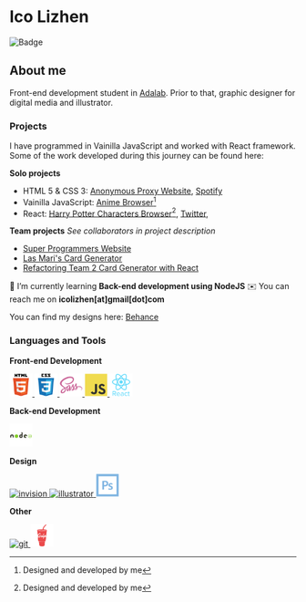 # Ico Lizhen

![Badge](https://shields.io/badge/DEV-ICO%20LIZHEN-9cf?style=for-the-badge)

## About me

Front-end development student in [Adalab](https://github.com/Adalab).
Prior to that, graphic designer for digital media and illustrator.

### Projects
I have programmed in Vainilla JavaScript and worked with React framework. Some of the work developed during this journey can be found here:

**Solo projects**
- HTML 5 & CSS 3: [Anonymous Proxy Website](http://beta.adalab.es/modulo-1-evaluacion-final-icoliz/), [Spotify](https://icoliz.github.io/global-exercise-spotify/)
- Vainilla JavaScript: [Anime Browser](http://beta.adalab.es/modulo-2-evaluacion-final-icoliz/)[^1]
- React: [Harry Potter Characters Browser](https://github.com/icoliz/harry-potter)[^1], [Twitter](https://icoliz.github.io/global-exercise-twitter/), 

**Team projects**
_See collaborators in project description_
- [Super Programmers Website](http://beta.adalab.es/project-promo-o-module-1-team-4/) 
- [Las Mari's Card Generator](http://beta.adalab.es/project-promo-o-module-2-team-9/card.html)
- [Refactoring Team 2 Card Generator with React](http://beta.adalab.es/project-promo-o-module-1-team-4/)

[^1]: Designed and developed by me

🌱 I’m currently learning **Back-end development using NodeJS**
✉️ You can reach me on **icolizhen[at]gmail[dot]com**

You can find my designs here:
[Behance](https://www.behance.net/icolizhen)

### Languages and Tools

**Front-end Development**

<a href="https://www.w3.org/html/" target="_blank" rel="noreferrer"> <img src="https://raw.githubusercontent.com/devicons/devicon/master/icons/html5/html5-original-wordmark.svg" alt="html5" width="40" height="40"/> </a>
 <a href="https://www.w3schools.com/css/" target="_blank" rel="noreferrer"> <img src="https://raw.githubusercontent.com/devicons/devicon/master/icons/css3/css3-original-wordmark.svg" alt="css3" width="40" height="40"/> </a>
<a href="https://sass-lang.com" target="_blank" rel="noreferrer"> <img src="https://raw.githubusercontent.com/devicons/devicon/master/icons/sass/sass-original.svg" alt="sass" width="40" height="40"/> </a>
 <a href="https://developer.mozilla.org/en-US/docs/Web/JavaScript" target="_blank" rel="noreferrer"> <img src="https://raw.githubusercontent.com/devicons/devicon/master/icons/javascript/javascript-original.svg" alt="javascript" width="40" height="40"/> </a>
<a href="https://reactjs.org/" target="_blank" rel="noreferrer"> <img src="https://raw.githubusercontent.com/devicons/devicon/master/icons/react/react-original-wordmark.svg" alt="react" width="40" height="40"/> </a>

**Back-end Development**

<a href="https://nodejs.org" target="_blank" rel="noreferrer"> <img src="https://raw.githubusercontent.com/devicons/devicon/master/icons/nodejs/nodejs-original-wordmark.svg" alt="nodejs" width="40" height="40"/> </a>

**Design**

<a href="https://www.invisionapp.com/" target="_blank" rel="noreferrer"> <img src="https://www.vectorlogo.zone/logos/invisionapp/invisionapp-icon.svg" alt="invision" width="40" height="40"/> </a>
<a href="https://www.adobe.com/in/products/illustrator.html" target="_blank" rel="noreferrer"> <img src="https://www.vectorlogo.zone/logos/adobe_illustrator/adobe_illustrator-icon.svg" alt="illustrator" width="40" height="40"/> </a>
<a href="https://www.photoshop.com/en" target="_blank" rel="noreferrer"> <img src="https://raw.githubusercontent.com/devicons/devicon/master/icons/photoshop/photoshop-line.svg" alt="photoshop" width="40" height="40"/> </a>
 
 **Other**
 
<a href="https://git-scm.com/" target="_blank" rel="noreferrer"> <img src="https://www.vectorlogo.zone/logos/git-scm/git-scm-icon.svg" alt="git" width="40" height="40"/> </a> <a href="https://gulpjs.com" target="_blank" rel="noreferrer"> <img src="https://raw.githubusercontent.com/devicons/devicon/master/icons/gulp/gulp-plain.svg" alt="gulp" width="40" height="40"/> </a>
